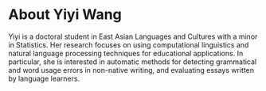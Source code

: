 # About Yiyi Wang 

Yiyi is a doctoral student in East Asian Languages and Cultures with a
minor in Statistics. Her research focuses on using computational
linguistics and natural language processing techniques for educational
applications. In particular, she is interested in automatic methods for
detecting grammatical and word usage errors in non-native writing, and
evaluating essays written by language learners.

